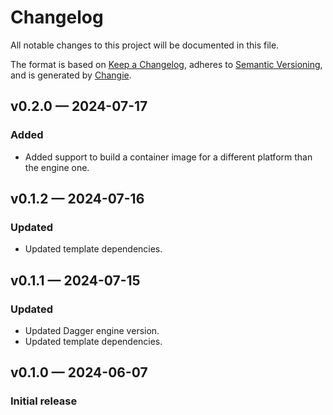 # Changelog

All notable changes to this project will be documented in this file.

The format is based on [Keep a Changelog](https://keepachangelog.com/en/1.1.0/), adheres to [Semantic Versioning](https://semver.org/spec/v2.0.0.html), and is generated by [Changie](https://github.com/miniscruff/changie).

## v0.2.0 — 2024-07-17

### Added

* Added support to build a container image for a different platform than the engine one.

## v0.1.2 — 2024-07-16

### Updated

* Updated template dependencies.

## v0.1.1 — 2024-07-15

### Updated

* Updated Dagger engine version.
* Updated template dependencies.

## v0.1.0 — 2024-06-07

### Initial release
